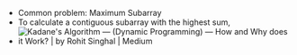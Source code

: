 - Common problem: Maximum Subarray
- To calculate a contiguous subarray with the highest sum,
- ![Kadane's Algorithm — (Dynamic Programming) — How and Why does it Work? | by  Rohit Singhal | Medium](https://miro.medium.com/v2/resize:fit:676/1*UrQhblF8B-6QoEC6E7kWow.png)
